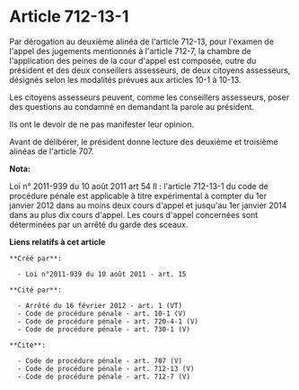 # Article 712-13-1

Par dérogation au deuxième alinéa de l'article 712-13, pour l'examen de l'appel des jugements mentionnés à l'article 712-7,
la chambre de l'application des peines de la cour d'appel est composée, outre du président et des deux conseillers
assesseurs, de deux citoyens assesseurs, désignés selon les modalités prévues aux articles 10-1 à 10-13.

Les citoyens assesseurs peuvent, comme les conseillers assesseurs, poser des questions au condamné en demandant la parole au
président. 

Ils ont le devoir de ne pas manifester leur opinion. 

Avant de délibérer, le président donne lecture des deuxième et troisième alinéas de l'article 707.

**Nota:**

Loi n° 2011-939 du 10 août 2011 art 54 II : l'article 712-13-1 du code de procédure pénale est applicable à titre
expérimental à compter du 1er janvier 2012 dans au moins deux cours d'appel et jusqu'au 1er janvier 2014 dans au plus dix
cours d'appel. Les cours d'appel concernées sont déterminées par un arrêté du garde des sceaux.

**Liens relatifs à cet article**

	**Créé par**:

	  - Loi n°2011-939 du 10 août 2011 - art. 15

	**Cité par**:

	  - Arrêté du 16 février 2012 - art. 1 (VT)
	  - Code de procédure pénale - art. 10-1 (V)
	  - Code de procédure pénale - art. 720-4-1 (V)
	  - Code de procédure pénale - art. 730-1 (V)

	**Cite**:

	  - Code de procédure pénale - art. 707 (V)
	  - Code de procédure pénale - art. 712-13 (V)
	  - Code de procédure pénale - art. 712-7 (V)
